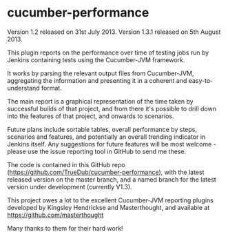 cucumber-performance
====================

Version 1.2 released on 31st July 2013.
Version 1.3.1 released on 5th August 2013.

This plugin reports on the performance over time of testing jobs run by Jenkins containing tests using the Cucumber-JVM framework.

It works by parsing the relevant output files from Cucumber-JVM, aggregating the information and presenting it in a coherent and easy-to-understand format.

The main report is a graphical representation of the time taken by successful builds of that project, and from there it's possible to drill down into the features of that project, and onwards to scenarios.

Future plans include sortable tables, overall performance by steps, scenarios and features, and potentially an overall trending indicator in Jenkins itself. Any suggestions for future features will be most welcome - please use the issue reporting tool in GitHub to send me these.

The code is contained in this GitHub repo (https://github.com/TrueDub/cucumber-performance), with the latest released version on the master branch, and a named branch for the latest version under development (currently V1.3). 

This project owes a lot to the excellent Cucumber-JVM reporting plugins developed by Kingsley Hendrickse and Masterthought, and available at https://github.com/masterthought

Many thanks to them for their hard work!
